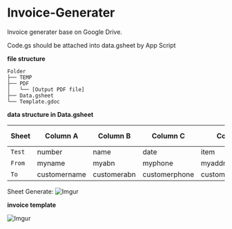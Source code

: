 # Invoice-Generater
Invoice generater base on Google Drive.

Code.gs should be attached into data.gsheet by App Script

**file structure**
```
Folder
├── TEMP 
├── PDF
│   └── [Output PDF file]
├── Data.gsheet
└── Template.gdoc
```

 **data structure in Data.gsheet**

| Sheet | Column A | Column B | Column C | Column D | Column E | Column F |
| --- | --- | --- | --- | --- | --- | --- |
| `Test` | number | name | date | item | qty | total |
| `From` | myname | myabn | myphone | myaddress_1 | myaddress_2 |
| `To` | customername | customerabn | customerphone | customeraddress_1 | customeraddress_2 |

Sheet Generate:
![Imgur](https://i.imgur.com/tkBMQ2U.png)


**invoice template**
  
![Imgur](https://i.imgur.com/04gycqj.png)

